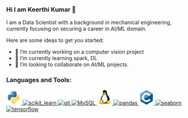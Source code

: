 ### Hi I am Keerthi Kumar 👋

I am a Data Scientist with a background in mechanical engineering,
currently focusing on securing a career in AI/ML domain.

Here are some ideas to get you started:

- 🔭 I’m currently working on a computer vision project
- 🌱 I’m currently learning spark, DL
- 👯 I’m looking to collaborate on AI/ML projects.


<h3 align="left">Languages and Tools:</h3>
</a> <a href="https://www.python.org" target="_blank" rel="noreferrer"> <img src="https://raw.githubusercontent.com/devicons/devicon/master/icons/python/python-original.svg" alt="python" width="40" height="40"/> 
</a> <a href="https://scikit-learn.org/" target="_blank" rel="noreferrer"> <img src="https://upload.wikimedia.org/wikipedia/commons/0/05/Scikit_learn_logo_small.svg" alt="scikit_learn" width="40" height="40"/> 
 </a> <a href="https://git-scm.com/" target="_blank" rel="noreferrer"> <img src="https://www.vectorlogo.zone/logos/git-scm/git-scm-icon.svg" alt="git" width="40" height="40"/> 
</a> <a href="https://www.mysql.com/" target="_blank" rel="noreferrer"> <img src="https://github.com/keerthikkn/keerthikkn/assets/42544473/9ec7fc14-f87a-43f9-bf11-8489243d5e04" alt="MySQL" width="40" height="40"/> 
</a> <a href="https://www.linux.org/" target="_blank" rel="noreferrer"> <img src="https://raw.githubusercontent.com/devicons/devicon/master/icons/linux/linux-original.svg" alt="linux" width="40" height="40"/> 
</a> <a href="https://pandas.pydata.org/" target="_blank" rel="noreferrer"> <img src="https://github.com/keerthikkn/keerthikkn/assets/42544473/8da340dd-7a06-4328-bade-1bcc6eabaacf" alt="pandas" width="40" height="40"/> 
</a> <a href="https://www.cprogramming.com/" target="_blank" rel="noreferrer"> <img src="https://raw.githubusercontent.com/devicons/devicon/master/icons/c/c-original.svg" alt="c" width="40" height="40"/>
</a> <a href="https://seaborn.pydata.org/" target="_blank" rel="noreferrer"> <img src="https://seaborn.pydata.org/_images/logo-mark-lightbg.svg" alt="seaborn" width="40" height="40"/> 
</a> <a href="https://www.tensorflow.org" target="_blank" rel="noreferrer"> <img src="https://www.vectorlogo.zone/logos/tensorflow/tensorflow-icon.svg" alt="tensorflow" width="40" height="40"/> 
</a> </p>

